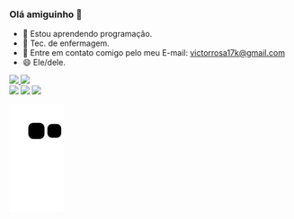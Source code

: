 ### Olá amiguinho 👋

- 🔭 Estou aprendendo programação.
- 🌱 Tec. de enfermagem.
- 💬 Entre em contato comigo pelo meu E-mail: victorrosa17k@gmail.com
- 😄 Ele/dele.
<div>
  <a href="https://github.com/bakinho">
  <img height="180em" src="https://github-readme-stats.vercel.app/api?username=bakinho&show_icons=true&theme=dark&include_all_commits=true&count_private=true"/>
  <img height="180em" src="https://github-readme-stats.vercel.app/api/top-langs/?username=bakinho&layout=compact&langs_count=16&theme=dark"/>
<div>

<div> 
  <a href="https://youtu.be/lA3ztr-gosw" target="_blank"><img src="https://img.shields.io/badge/YouTube-FF0000?style=for-the-badge&logo=youtube&logoColor=white" target="_blank"></a>
  <a href="https://www.instagram.com/victor.rosa__/"_blank"><img src="https://img.shields.io/badge/-Instagram-%23E4405F?style=for-the-badge&logo=instagram&logoColor=white" target="_blank"></a>
  <a href = "mailto:victorrosa17k@gmail.com.com"><img src="https://img.shields.io/badge/-Gmail-%23333?style=for-the-badge&logo=gmail&logoColor=white" target="_blank"></a>

<div> 
 
  ![Snake animation](https://github.com/rafaballerini/rafaballerini/blob/output/github-contribution-grid-snake.svg)
 
</div>
